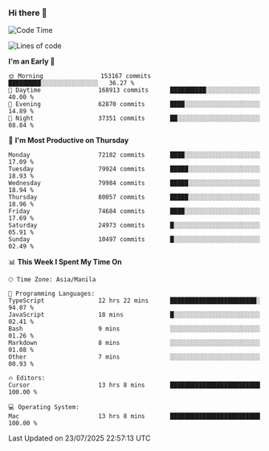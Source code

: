 ### Hi there 👋

<!--START_SECTION:waka-->
![Code Time](http://img.shields.io/badge/Code%20Time-6%2C134%20hrs%2057%20mins-blue)

![Lines of code](https://img.shields.io/badge/From%20Hello%20World%20I%27ve%20Written-143.8%20million%20lines%20of%20code-blue)

**I'm an Early 🐤** 

```text
🌞 Morning                153167 commits      █████████░░░░░░░░░░░░░░░░   36.27 % 
🌆 Daytime                168913 commits      ██████████░░░░░░░░░░░░░░░   40.00 % 
🌃 Evening                62870 commits       ████░░░░░░░░░░░░░░░░░░░░░   14.89 % 
🌙 Night                  37351 commits       ██░░░░░░░░░░░░░░░░░░░░░░░   08.84 % 
```
📅 **I'm Most Productive on Thursday** 

```text
Monday                   72182 commits       ████░░░░░░░░░░░░░░░░░░░░░   17.09 % 
Tuesday                  79924 commits       █████░░░░░░░░░░░░░░░░░░░░   18.93 % 
Wednesday                79984 commits       █████░░░░░░░░░░░░░░░░░░░░   18.94 % 
Thursday                 80057 commits       █████░░░░░░░░░░░░░░░░░░░░   18.96 % 
Friday                   74684 commits       ████░░░░░░░░░░░░░░░░░░░░░   17.69 % 
Saturday                 24973 commits       █░░░░░░░░░░░░░░░░░░░░░░░░   05.91 % 
Sunday                   10497 commits       █░░░░░░░░░░░░░░░░░░░░░░░░   02.49 % 
```


📊 **This Week I Spent My Time On** 

```text
🕑︎ Time Zone: Asia/Manila

💬 Programming Languages: 
TypeScript               12 hrs 22 mins      ████████████████████████░   94.07 % 
JavaScript               18 mins             █░░░░░░░░░░░░░░░░░░░░░░░░   02.41 % 
Bash                     9 mins              ░░░░░░░░░░░░░░░░░░░░░░░░░   01.26 % 
Markdown                 8 mins              ░░░░░░░░░░░░░░░░░░░░░░░░░   01.08 % 
Other                    7 mins              ░░░░░░░░░░░░░░░░░░░░░░░░░   00.93 % 

🔥 Editors: 
Cursor                   13 hrs 8 mins       █████████████████████████   100.00 % 

💻 Operating System: 
Mac                      13 hrs 8 mins       █████████████████████████   100.00 % 
```


 Last Updated on 23/07/2025 22:57:13 UTC
<!--END_SECTION:waka-->


<!--
**rad182/rad182** is a ✨ _special_ ✨ repository because its `README.md` (this file) appears on your GitHub profile.

Here are some ideas to get you started:

- 🔭 I’m currently working on ...
- 🌱 I’m currently learning ...
- 👯 I’m looking to collaborate on ...
- 🤔 I’m looking for help with ...
- 💬 Ask me about ...
- 📫 How to reach me: ...
- 😄 Pronouns: ...
- ⚡ Fun fact: ...
-->
